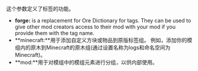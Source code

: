 这个参数定义了标签的功能。

* **forge:** is a replacement for Ore Dictionary for tags. They can be used to give other mod creators access to their mod with your mod if you provide them with the tag name.
* **minecraft:**用于添加自定义方块或物品到原版标签组。 例如，添加你的模组内的原木到Minecraft的原木组(通过设置名称为logs和命名空间为Minecraft)。
* **mod:**用于对模组中的模组元素进行分组，以供内部使用。